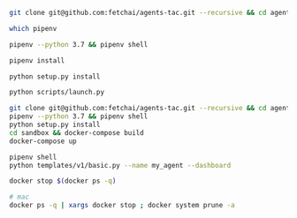 ``` bash
git clone git@github.com:fetchai/agents-tac.git --recursive && cd agents-tac
```

``` bash
which pipenv
```

``` bash
pipenv --python 3.7 && pipenv shell
```

``` bash
pipenv install
```

``` bash
python setup.py install
```

``` bash
python scripts/launch.py
```

``` bash
git clone git@github.com:fetchai/agents-tac.git --recursive && cd agents-tac
pipenv --python 3.7 && pipenv shell
python setup.py install
cd sandbox && docker-compose build
docker-compose up
```

``` bash
pipenv shell
python templates/v1/basic.py --name my_agent --dashboard
```

``` bash
docker stop $(docker ps -q)
```

``` bash
# mac
docker ps -q | xargs docker stop ; docker system prune -a
```
